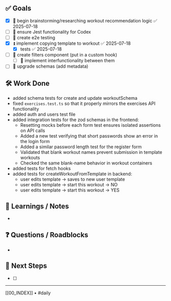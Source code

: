 ## ✅ Goals
- [x] 🔺 begin brainstorming/researching workout recommendation logic ✅ 2025-07-18
- [ ] 🔺 ensure Jest functionality for Codex
- [ ] 🔺 create e2e testing
- [x] ⏫ implement copying template to workout ✅ 2025-07-18
	- [x] tests ✅ 2025-07-18
- [ ] 🔽  create filters component (put in a custom hook)
	- [ ] 🔽 implement interfunctionality between them
- [ ] 🔽 upgrade schemas (add metadata)

## 🛠️ Work Done
- added schema tests for create and update workoutSchema 
- fixed `exercises.test.ts` so that it properly mirrors the exercises API functionality
- added auth and users test file
- added integration tests for the zod schemas in the frontend:
	- Resetting mocks before each form test ensures isolated assertions on API calls
	- Added a new test verifying that short passwords show an error in the login form
	- Added a similar password length test for the register form
	- Validated that blank workout names prevent submission in template workouts
	- Checked the same blank-name behavior in workout containers
- added tests for fetch hooks
- added tests for createWorkoutFromTemplate in backend:
	- user edits template -> saves to new user template
	- user edits template -> start this workout -> NO
	- user edits template -> start this workout -> YES

## 🧠 Learnings / Notes
- 

## ❓ Questions / Roadblocks
- 

## 🔁 Next Steps
- [ ] 

---
[[00_INDEX]] • #daily
